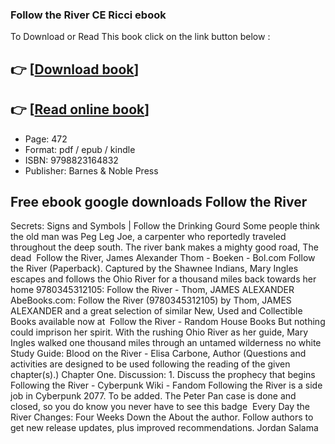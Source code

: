 ### Follow the River CE Ricci ebook

To Download or Read This book click on the link button below :

## 👉  [**[Download book](http://get-pdfs.com/download.php?group=book&from=github.com&id=655998&lnk=1064 "Download book")**]

## 👉  [**[Read online book](http://get-pdfs.com/download.php?group=book&from=github.com&id=655998&lnk=1064 "Read online book")**]


* Page: 472
* Format: pdf / epub / kindle
* ISBN: 9798823164832
* Publisher: Barnes &amp; Noble Press



## Free ebook google downloads Follow the River



 Secrets: Signs and Symbols | Follow the Drinking Gourd Some people think the old man was Peg Leg Joe, a carpenter who reportedly traveled throughout the deep south. The river bank makes a mighty good road, The dead 
 Follow the River, James Alexander Thom - Boeken - Bol.com Follow the River (Paperback). Captured by the Shawnee Indians, Mary Ingles escapes and follows the Ohio River for a thousand miles back towards her home
 9780345312105: Follow the River - Thom, JAMES ALEXANDER AbeBooks.com: Follow the River (9780345312105) by Thom, JAMES ALEXANDER and a great selection of similar New, Used and Collectible Books available now at 
 Follow the River - Random House Books But nothing could imprison her spirit. With the rushing Ohio River as her guide, Mary Ingles walked one thousand miles through an untamed wilderness no white 
 Study Guide: Blood on the River - Elisa Carbone, Author (Questions and activities are designed to be used following the reading of the given chapter(s).) Chapter One. Discussion: 1. Discuss the prophecy that begins 
 Following the River - Cyberpunk Wiki - Fandom Following the River is a side job in Cyberpunk 2077. To be added. The Peter Pan case is done and closed, so you do know you never have to see this badge 
 Every Day the River Changes: Four Weeks Down the About the author. Follow authors to get new release updates, plus improved recommendations. Jordan Salama 





